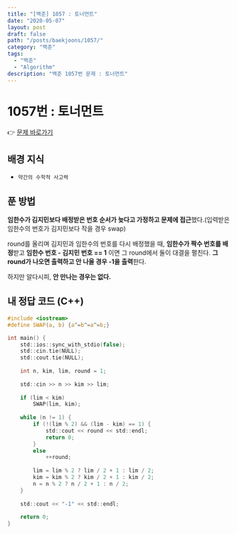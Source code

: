 ```yaml
---
title: "[백준] 1057 : 토너먼트"
date: "2020-05-07"
layout: post
draft: false
path: "/posts/baekjoons/1057/"
category: "백준"
tags:
  - "백준"
  - "Algorithm"
description: "백준 1057번 문제 : 토너먼트"
---
```


# 1057번 : 토너먼트

👉 [문제 바로가기](https://www.acmicpc.net/problem/1057)


## 배경 지식
 - `약간의 수학적 사고력`


## 푼 방법
**임한수가 김지민보다 배정받은 번호 순서가 늦다고 가정하고 문제에 접근**했다.(입력받은 임한수의 번호가 김지민보다 작을 경우 swap)

round를 올리며 김지민과 임한수의 번호를 다시 배정했을 때, **임한수가 짝수 번호를 배정**받고 **임한수 번호 - 김지민 번호 == 1** 이면 그 round에서 둘이 대결을 펼친다. **그 round가 나오면 출력하고 안 나올 경우 -1을 출력**한다.

하지만 알다시피, **안 만나는 경우는 없다.**


## 내 정답 코드 (C++)
~~~c
#include <iostream>
#define SWAP(a, b) {a^=b^=a^=b;}

int main() {
	std::ios::sync_with_stdio(false);
	std::cin.tie(NULL); 
	std::cout.tie(NULL);
	
	int n, kim, lim, round = 1;
	
	std::cin >> n >> kim >> lim;
	
	if (lim < kim)
		SWAP(lim, kim);
	
	while (n != 1) {
		if (!(lim % 2) && (lim - kim) == 1) {
			std::cout << round << std::endl;
			return 0;
		}
		else
			++round;
		
		lim = lim % 2 ? lim / 2 + 1 : lim / 2;
		kim = kim % 2 ? kim / 2 + 1 : kim / 2;
		n = n % 2 ? n / 2 + 1 : n / 2;
	}
	
	std::cout << "-1" << std::endl;
	
	return 0;
}
~~~